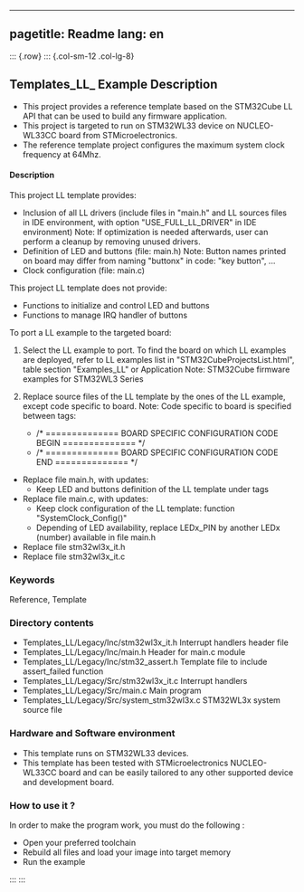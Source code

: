 
---
pagetitle: Readme
lang: en
---
::: {.row}
::: {.col-sm-12 .col-lg-8}

## <b>Templates_LL_ Example Description</b>

- This project provides a reference template based on the STM32Cube LL API that can be used
to build any firmware application.
- This project is targeted to run on STM32WL33 device on NUCLEO-WL33CC board from STMicroelectronics.  
- The reference template project configures the maximum system clock frequency at 64Mhz.

#### <b>Description</b>

This project LL template provides:

 - Inclusion of all LL drivers (include files in "main.h" and LL sources files in IDE environment, with option "USE_FULL_LL_DRIVER" in IDE environment)
   Note: If optimization is needed afterwards, user can perform a cleanup by removing unused drivers.
 - Definition of LED and buttons (file: main.h)
   Note: Button names printed on board may differ from naming "buttonx" in code: "key button", ...
 - Clock configuration (file: main.c)

This project LL template does not provide:

 - Functions to initialize and control LED and buttons
 - Functions to manage IRQ handler of buttons

To port a LL example to the targeted board:

1. Select the LL example to port.
   To find the board on which LL examples are deployed, refer to LL examples list in "STM32CubeProjectsList.html", table section "Examples_LL"
   or Application Note: STM32Cube firmware examples for STM32WL3 Series

2. Replace source files of the LL template by the ones of the LL example, except code specific to board.
   Note: Code specific to board is specified between tags:

   - /* ==============   BOARD SPECIFIC CONFIGURATION CODE BEGIN    ============== */
   - /* ==============   BOARD SPECIFIC CONFIGURATION CODE END      ============== */


  - Replace file main.h, with updates:
    - Keep LED and buttons definition of the LL template under tags
  - Replace file main.c, with updates:
    - Keep clock configuration of the LL template: function "SystemClock_Config()"
    - Depending of LED availability, replace LEDx_PIN by another LEDx (number) available in file main.h
  - Replace file stm32wl3x_it.h
  - Replace file stm32wl3x_it.c


### <b>Keywords</b>

Reference, Template

### <b>Directory contents</b>

  - Templates_LL/Legacy/Inc/stm32wl3x_it.h         Interrupt handlers header file
  - Templates_LL/Legacy/Inc/main.h                  Header for main.c module
  - Templates_LL/Legacy/Inc/stm32_assert.h          Template file to include assert_failed function
  - Templates_LL/Legacy/Src/stm32wl3x_it.c         Interrupt handlers
  - Templates_LL/Legacy/Src/main.c                  Main program
  - Templates_LL/Legacy/Src/system_stm32wl3x.c     STM32WL3x system source file

### <b>Hardware and Software environment</b>

  - This template runs on STM32WL33 devices.
  - This template has been tested with STMicroelectronics NUCLEO-WL33CC
    board and can be easily tailored to any other supported device
    and development board.

### <b>How to use it ?</b>

In order to make the program work, you must do the following :

 - Open your preferred toolchain
 - Rebuild all files and load your image into target memory
 - Run the example


:::
:::

